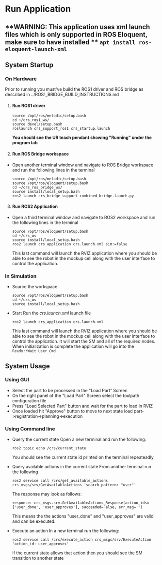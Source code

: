# Run Application
**WARNING: This application uses xml launch files which is only supported in ROS Eloquent, make sure to have installed **
`apt install ros-eloquent-launch-xml`
---
## System Startup
### On Hardware
Prior to running you must've build the ROS1 driver and ROS bridge as described in ../ROS1_BRIDGE_BUILD_INSTRUCTIONS.md

1. #### Run ROS1 driver
    ```
    source /opt/ros/melodic/setup.bash
    cd ~/crs_ros1_ws/
    source devel/setup.bash
    roslaunch crs_support_ros1 crs_startup.launch
    ```
    
   **You should see the UR teach pendant showing "Running" under the program tab**
   
2. #### Run ROS Bridge workspace
- Open another terminal window and navigate to ROS Bridge workspace
    and run the following lines in  the terminal
    ```
    source /opt/ros/melodic/setup.bash
    source /opt/ros/eloquent/setup.bash
    cd ~/crs_ros_bridge_ws/ 
    source install/local_setup.bash
    ros2 launch crs_bridge_support combined_bridge.launch.py
    ```
3. #### Run ROS2 Application
- Open a third terminal window and navigate to ROS2 workspace  and run the following lines in the terminal
    ```
    source /opt/ros/eloquent/setup.bash
    cd ~/crs_ws
    source install/local_setup.bash
    ros2 launch crs_application crs.launch.xml sim:=false
    ```
    This last command will launch the RVIZ application where you should be able to see the robot in the mockup cell along with the user interface to control the application.

### In Simulation
- Source the workspace
    ```
    source /opt/ros/eloquent/setup.bash
    cd ~/crs_ws
    source install/local_setup.bash
    ```
- Start
    Run the *crs.launch.xml* launch file 
    ```
    ros2 launch crs_application crs.launch.xml
    ```
    
    This last command will launch the RVIZ application where you should be able to see the robot in the mockup cell along with the user interface to control the application.
    It will start the SM and all of the required nodes.  When initialization is complete the application will go into the `Ready::Wait_User_Cmd`
    
## System Usage
### Using GUI
- Select the part to be processed in the "Load Part" Screen
- On the right panel of the "Load Part" Screen select the toolpath configuration file 
- Press "Load Selected Part" button and wait for the part to load in RVIZ
- Once loaded hit "Approve" button to move to next state load part->registration->planning->execution

### Using Command line
- Query the current state
    Open a new terminal and run the following:
    ```
    ros2 topic echo /crs/current_state
    ```
    You should see the current state id printed on the terminal repeateadly 
    
- Query available actions in the current state
    From another terminal run the following
    ```
    ros2 service call /crs/get_available_actions crs_msgs/srv/GetAvailableActions 'search_pattern: "user"'
    ```
    The response may look as follows:
    ```
    response: crs_msgs.srv.GetAvailableActions_Response(action_ids=['user_done', 'user_approves'], succeeded=False, err_msg='')
    ```
    This means the the actions "user_done" and "user_approves" are valid and can be executed.
- Execute an action
    In a new terminal run the following:
    ```
    ros2 service call /crs/execute_action crs_msgs/srv/ExecuteAction 'action_id: user_approves'
    ```
    If the current state allows that action then you should see the SM transition to another state
